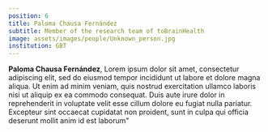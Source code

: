 ```yaml
---
position: 6
title: Paloma Chausa Fernández
subtitle: Member of the research team of toBrainHealth
image: assets/images/people/Unknown_person.jpg
institution: GBT
---
```



**Paloma Chausa Fernández**, Lorem ipsum dolor sit amet, consectetur adipiscing elit, sed do eiusmod tempor incididunt ut labore et dolore magna aliqua. Ut enim ad minim veniam, quis nostrud exercitation ullamco laboris nisi ut aliquip ex ea commodo consequat. Duis aute irure dolor in reprehenderit in voluptate velit esse cillum dolore eu fugiat nulla pariatur. Excepteur sint occaecat cupidatat non proident, sunt in culpa qui officia deserunt mollit anim id est laborum"